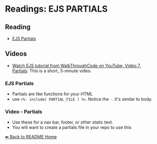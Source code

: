 # Readings: EJS PARTIALS

## Reading

* [EJS Partials](https://medium.com/@henslejoseph/ejs-partials-f6f102cb7433)

## Videos

* [Watch EJS tutorial from WalkThroughCode on YouTube, Video 7, Partials](https://www.youtube.com/watch?v=3_xEEH4fTEk&t=0s&index=7&list=PL7sCSgsRZ-slYARh3YJIqPGZqtGVqZRGt): This is a short, 3-minute video.

### EJS Partials

* Partials are like functions for your HTML
* use `<%- include( PARTIAL_FILE ) %>`. Notice the `-`. It's similar to body. 

### Video - Partials

* Use these for a nav bar, footer, or other static text. 
* You will want to create a partials file in your repo to use this

[⬅ Back to README Home](README.md)

